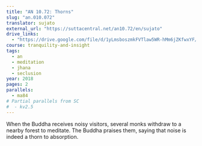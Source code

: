 ```yaml
---
title: "AN 10.72: Thorns"
slug: "an.010.072"
translator: sujato
external_url: "https://suttacentral.net/an10.72/en/sujato"
drive_links:
  - "https://drive.google.com/file/d/1yLmsboszmkFVTlaw5WR-hMm6jZKfwxYF/view?usp=drivesdk"
course: tranquility-and-insight
tags:
  - an
  - meditation
  - jhana
  - seclusion
year: 2018
pages: 2
parallels:
  - ma84
# Partial parallels from SC
#  - kv2.5
---
```


When the Buddha receives noisy visitors, several monks withdraw to a nearby forest to meditate. The Buddha praises them, saying that noise is indeed a thorn to absorption.
